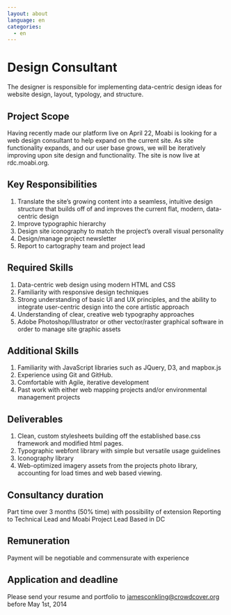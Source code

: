 ```yaml
---
layout: about
language: en
categories:
  - en
---
```

# Design Consultant

The designer is responsible for implementing data-centric design ideas for website design, layout, typology, and structure.

## Project Scope
Having recently made our platform live on April 22, Moabi is looking for a web design consultant to help expand on the current site.  As site functionality expands, and our user base grows, we will be iteratively improving upon site design and functionality.  The site is now live at rdc.moabi.org.

## Key Responsibilities
1. Translate the site’s growing content into a seamless, intuitive design structure that builds off of and improves the current flat, modern, data-centric design
2. Improve typographic hierarchy
3. Design site iconography to match the project’s overall visual personality
4. Design/manage project newsletter
5. Report to cartography team and project lead

## Required Skills
1. Data-centric web design using modern HTML and CSS
2. Familiarity with responsive design techniques
3. Strong understanding of basic UI and UX principles, and the ability to integrate user-centric design into the core artistic approach
4. Understanding of clear, creative web typography approaches
5. Adobe Photoshop/Illustrator or other vector/raster graphical software in order to manage site graphic assets

## Additional Skills
1. Familiarity with JavaScript libraries such as JQuery, D3, and mapbox.js
2. Experience using Git and GitHub.
3. Comfortable with Agile, iterative development
4. Past work with either web mapping projects and/or environmental management projects

## Deliverables
1. Clean, custom stylesheets building off the established base.css framework and modified html pages.
2. Typographic webfont library with simple but versatile usage guidelines
3. Iconography library
4. Web-optimized imagery assets from the projects photo library, accounting for load times and web based viewing.

## Consultancy duration
Part time over 3 months (50% time) with possibility of extension
Reporting to Technical Lead and Moabi Project Lead
Based in DC

## Remuneration
Payment will be negotiable and commensurate with experience

## Application and deadline
Please send your resume and portfolio to jamesconkling@crowdcover.org before May 1st, 2014





